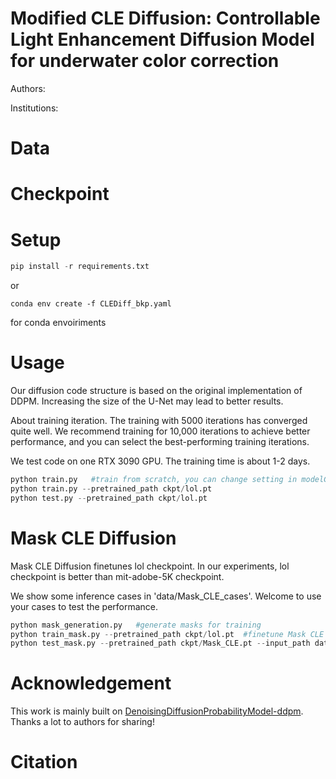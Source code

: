 # **Modified CLE Diffusion: Controllable Light Enhancement Diffusion Model for underwater color correction**
Authors: 

Institutions: 

# Data


# Checkpoint

# Setup
```python
pip install -r requirements.txt
```

or 

```
conda env create -f CLEDiff_bkp.yaml
```

for conda envoiriments

# Usage
Our diffusion code structure is based on the original implementation of DDPM. Increasing the size of the U-Net may lead to better results.

About training iteration. The training with 5000 iterations has converged quite well. We recommend training for 10,000 iterations to achieve better performance, and you can select the best-performing training iterations.

We test code on one RTX 3090 GPU. The training time is about 1-2 days.
```python
python train.py   #train from scratch, you can change setting in modelConfig 
python train.py --pretrained_path ckpt/lol.pt  
python test.py --pretrained_path ckpt/lol.pt  
```

# Mask CLE Diffusion
Mask CLE Diffusion finetunes lol checkpoint. In our experiments, lol checkpoint is better than mit-adobe-5K checkpoint.

We show some inference cases in 'data/Mask_CLE_cases'. Welcome to use your cases to test the performance.

```python
python mask_generation.py   #generate masks for training
python train_mask.py --pretrained_path ckpt/lol.pt  #finetune Mask CLE Diffusion
python test_mask.py --pretrained_path ckpt/Mask_CLE.pt --input_path data/Mask_CLE_cases/opera.png --mask_path data/Mask_CLE_cases/opera_mask.png --data_name opera
```



# Acknowledgement
This work is mainly built on [DenoisingDiffusionProbabilityModel-ddpm](https://github.com/zoubohao/DenoisingDiffusionProbabilityModel-ddpm-). Thanks a lot to authors for sharing!

# Citation

